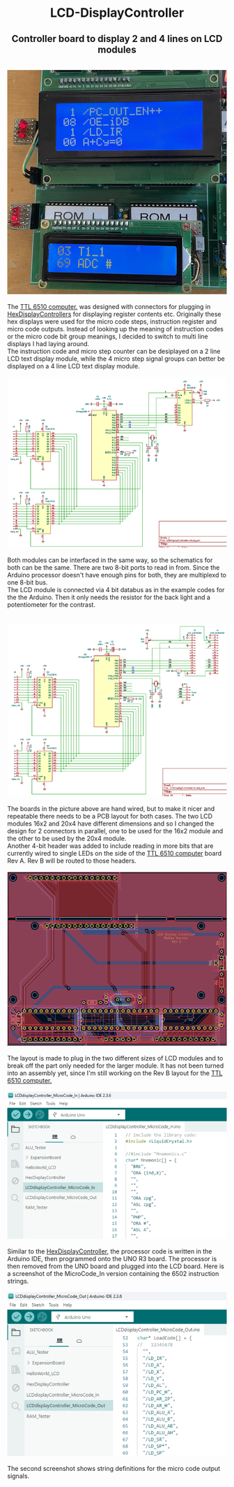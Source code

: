 <h1 style="text-align: center;">LCD-DisplayController</h1>
<h2 style="text-align: center;">Controller board to display 2 and 4 lines on LCD modules</h2>
<br>
<div style="text-align: center;">
  <img src="docs/assets/images/photo.png" />
</div>
<br>
The <a href="https://github.com/StefansAI/TTL-6510-Computer">TTL 6510 computer.</a> was designed with connectors for plugging in <a href="https://github.com/StefansAI/HexDisplayController">HexDisplayControllers</a> for displaying register contents etc. Originally these hex displays were used for the micro code steps, instruction register and micro code outputs. Instead of looking up the meaning of instruction codes or the micro code bit group meanings, I decided to switch to multi line displays I had laying around.<br>
The instruction code and micro step counter can be desiplayed on a 2 line LCD text display module, while the 4 micro step signal groups can better be displayed on a 4 line LCD text display module. 
<br>
<br>
<div style="text-align: center;">
  <img src="docs/assets/images/schematics_direct.png" />
</div>
<br>
Both modules can be interfaced in the same way, so the schematics for both can be the same. There are two 8-bit ports to read in from. Since the Arduino processor doesn't have enough pins for both, they are multiplexd to one 8-bit bus.<br>
The LCD module is connected via 4 bit databus as in the example codes for the the Arduino. Then it only needs the resistor for the back light and a potentiometer for the contrast.<br>
<br>
<br>
<div style="text-align: center;">
  <img src="docs/assets/images/schematics.png" />
</div>
<br>
The boards in the picture above are hand wired, but to make it nicer and repeatable there needs to be a PCB layout for both cases. The two LCD modules 16x2 and 20x4 have different dimensions and so I changed the design for 2 connectors in parallel, one to be used for the 16x2 module and the other to be used by the 20x4 module.<br>
Another 4-bit header was added to include reading in more bits that are currently wired to single LEDs on the side of the <a href="https://github.com/StefansAI/TTL-6510-Computer">TTL 6510 computer</a> board Rev A. Rev B will be routed to those headers.
<br>
<br>
<div style="text-align: center;">
  <img src="docs/assets/images/layout.png" />
</div>
<br>
The layout is made to plug in the two different sizes of LCD modules and to break off the part only needed for the larger module. It has not been turned into an assembly yet, since I'm still working on the Rev B layout for the <a href="https://github.com/StefansAI/TTL-6510-Computer">TTL 6510 computer.</a>
<br>
<br>
<div style="text-align: center;">
  <img src="docs/assets/images/microcode_in.png" />
</div>
<br>
Similar to the <a href="https://github.com/StefansAI/HexDisplayController">HexDisplayController</a>, the processor code is written in the Arduino IDE, then programmed onto the UNO R3 board. The processor is then removed from the UNO board and plugged into the LCD board. Here is a screenshot of the MicroCode_In version containing the 6502 instruction strings.
<br>
<br>
<div style="text-align: center;">
  <img src="docs/assets/images/microcode_out.png" />
</div>
<br>
The second screenshot shows string definitions for the micro code output signals.